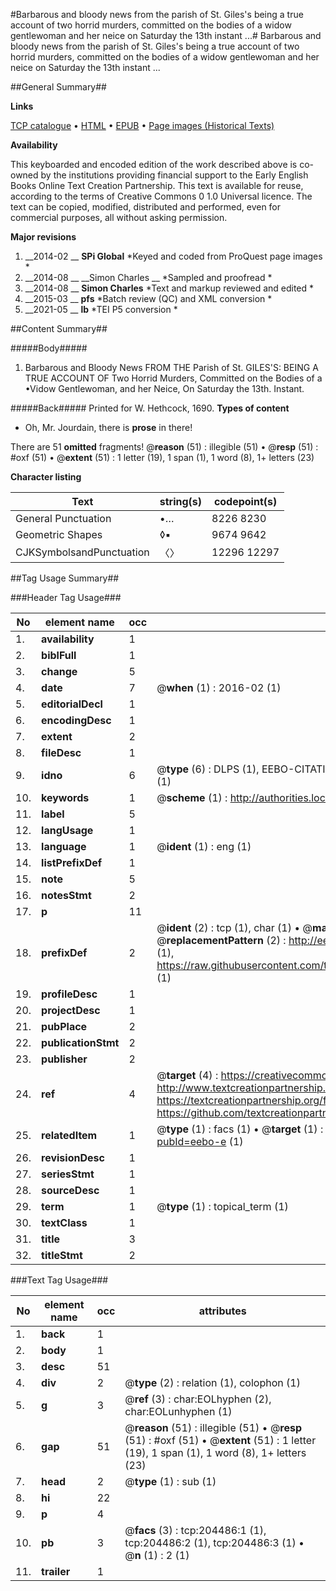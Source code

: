 #Barbarous and bloody news from the parish of St. Giles's being a true account of two horrid murders, committed on the bodies of a widow gentlewoman and her neice on Saturday the 13th instant ...#
Barbarous and bloody news from the parish of St. Giles's being a true account of two horrid murders, committed on the bodies of a widow gentlewoman and her neice on Saturday the 13th instant ...

##General Summary##

**Links**

[TCP catalogue](http://www.ota.ox.ac.uk/tcp/)  • 
[HTML](http://tei.it.ox.ac.uk/tcp/Texts-HTML/free/B17/B17480.html)  • 
[EPUB](http://tei.it.ox.ac.uk/tcp/Texts-EPUB/free/B17/B17480.epub) • 
[Page images (Historical Texts)](https://historicaltexts.jisc.ac.uk/eebo-9713618e)

**Availability**

This keyboarded and encoded edition of the work described above is co-owned by the
    institutions providing financial support to the Early English Books Online Text Creation
    Partnership. This text is available for reuse, according to the terms of  Creative Commons 0 1.0 Universal
    licence. The text can be copied, modified, distributed and performed, even for commercial
    purposes, all without asking permission.

**Major revisions**

1. __2014-02 __ __SPi Global__ *Keyed and coded from ProQuest page images *
1. __2014-08 __ __Simon Charles __ *Sampled and proofread *
1. __2014-08 __ __Simon Charles__ *Text and markup reviewed and edited *
1. __2015-03 __ __pfs__ *Batch review (QC) and XML conversion *
1. __2021-05 __ __lb__ *TEI P5 conversion *

##Content Summary##

#####Body#####

1. Barbarous and Bloody News FROM THE Parish of St. GILES'S: BEING A TRUE ACCOUNT OF Two Horrid Murders, Committed on the Bodies of a •Vidow Gentlewoman, and her Neice, On Saturday the 13th. Instant.

#####Back#####
Printed for W. Hethcock, 1690.
**Types of content**

  * Oh, Mr. Jourdain, there is **prose** in there!

There are 51 **omitted** fragments! 
 @__reason__ (51) : illegible (51)  •  @__resp__ (51) : #oxf (51)  •  @__extent__ (51) : 1 letter (19), 1 span (1), 1 word (8), 1+ letters (23)

**Character listing**


|Text|string(s)|codepoint(s)|
|---|---|---|
|General Punctuation|•…|8226 8230|
|Geometric Shapes|◊▪|9674 9642|
|CJKSymbolsandPunctuation|〈〉|12296 12297|

##Tag Usage Summary##

###Header Tag Usage###

|No|element name|occ|attributes|
|---|---|---|---|
|1.|__availability__|1||
|2.|__biblFull__|1||
|3.|__change__|5||
|4.|__date__|7| @__when__ (1) : 2016-02 (1)|
|5.|__editorialDecl__|1||
|6.|__encodingDesc__|1||
|7.|__extent__|2||
|8.|__fileDesc__|1||
|9.|__idno__|6| @__type__ (6) : DLPS (1), EEBO-CITATION (1), VID (1), EEBO-PROQUEST (1), STC (1), OCLC (1)|
|10.|__keywords__|1| @__scheme__ (1) : http://authorities.loc.gov/ (1)|
|11.|__label__|5||
|12.|__langUsage__|1||
|13.|__language__|1| @__ident__ (1) : eng (1)|
|14.|__listPrefixDef__|1||
|15.|__note__|5||
|16.|__notesStmt__|2||
|17.|__p__|11||
|18.|__prefixDef__|2| @__ident__ (2) : tcp (1), char (1)  •  @__matchPattern__ (2) : ([0-9\-]+):([0-9IVX]+) (1), (.+) (1)  •  @__replacementPattern__ (2) : http://eebo.chadwyck.com/downloadtiff?vid=$1&page=$2 (1), https://raw.githubusercontent.com/textcreationpartnership/Texts/master/tcpchars.xml#$1 (1)|
|19.|__profileDesc__|1||
|20.|__projectDesc__|1||
|21.|__pubPlace__|2||
|22.|__publicationStmt__|2||
|23.|__publisher__|2||
|24.|__ref__|4| @__target__ (4) : https://creativecommons.org/publicdomain/zero/1.0/ (1), http://www.textcreationpartnership.org/docs/. (1), https://textcreationpartnership.org/faq/#faq05 (1), https://github.com/textcreationpartnership (1)|
|25.|__relatedItem__|1| @__type__ (1) : facs (1)  •  @__target__ (1) : https://data.historicaltexts.jisc.ac.uk/view?pubId=eebo-e (1)|
|26.|__revisionDesc__|1||
|27.|__seriesStmt__|1||
|28.|__sourceDesc__|1||
|29.|__term__|1| @__type__ (1) : topical_term (1)|
|30.|__textClass__|1||
|31.|__title__|3||
|32.|__titleStmt__|2||


###Text Tag Usage###

|No|element name|occ|attributes|
|---|---|---|---|
|1.|__back__|1||
|2.|__body__|1||
|3.|__desc__|51||
|4.|__div__|2| @__type__ (2) : relation (1), colophon (1)|
|5.|__g__|3| @__ref__ (3) : char:EOLhyphen (2), char:EOLunhyphen (1)|
|6.|__gap__|51| @__reason__ (51) : illegible (51)  •  @__resp__ (51) : #oxf (51)  •  @__extent__ (51) : 1 letter (19), 1 span (1), 1 word (8), 1+ letters (23)|
|7.|__head__|2| @__type__ (1) : sub (1)|
|8.|__hi__|22||
|9.|__p__|4||
|10.|__pb__|3| @__facs__ (3) : tcp:204486:1 (1), tcp:204486:2 (1), tcp:204486:3 (1)  •  @__n__ (1) : 2 (1)|
|11.|__trailer__|1||
